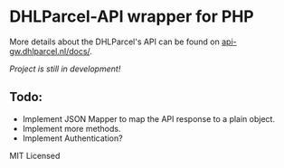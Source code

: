 # DHLParcel-API wrapper for PHP

More details about the DHLParcel's API can be found on [api-gw.dhlparcel.nl/docs/](https://api-gw.dhlparcel.nl/docs/).

*Project is still in development!*

## Todo:
- Implement JSON Mapper to map the API response to a plain object.
- Implement more methods.
- Implement Authentication?

MIT Licensed